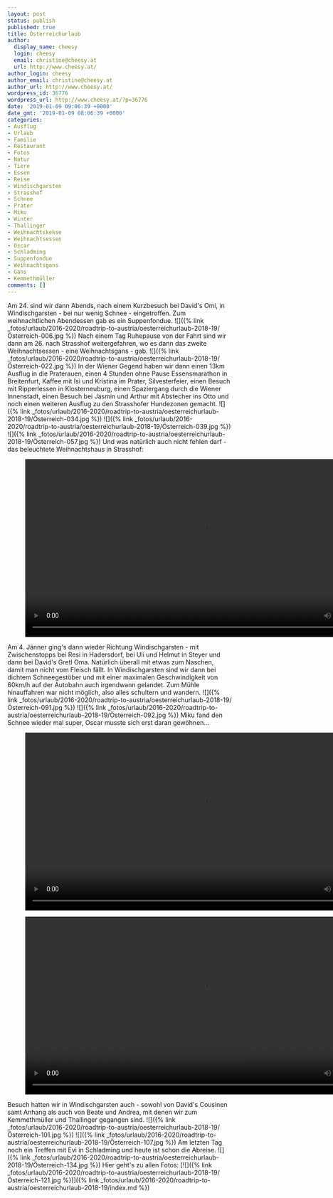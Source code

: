 ```yaml
---
layout: post
status: publish
published: true
title: Österreichurlaub
author:
  display_name: cheesy
  login: cheesy
  email: christine@cheesy.at
  url: http://www.cheesy.at/
author_login: cheesy
author_email: christine@cheesy.at
author_url: http://www.cheesy.at/
wordpress_id: 36776
wordpress_url: http://www.cheesy.at/?p=36776
date: '2019-01-09 09:06:39 +0000'
date_gmt: '2019-01-09 08:06:39 +0000'
categories:
- Ausflug
- Urlaub
- Familie
- Restaurant
- Fotos
- Natur
- Tiere
- Essen
- Reise
- Windischgarsten
- Strasshof
- Schnee
- Prater
- Miku
- Winter
- Thallinger
- Weihnachtskekse
- Weihnachtsessen
- Oscar
- Schladming
- Suppenfondue
- Weihnachtsgans
- Gans
- Kemmethmüller
comments: []
---
```

Am 24. sind wir dann Abends, nach einem Kurzbesuch bei David's Omi, in Windischgarsten - bei nur wenig Schnee - eingetroffen. Zum weihnachtlichen Abendessen gab es ein Suppenfondue.
![]({% link _fotos/urlaub/2016-2020/roadtrip-to-austria/oesterreichurlaub-2018-19/Österreich-006.jpg %})
Nach einem Tag Ruhepause von der Fahrt sind wir dann am 26. nach Strasshof weitergefahren, wo es dann das zweite Weihnachtsessen - eine Weihnachtsgans - gab.
![]({% link _fotos/urlaub/2016-2020/roadtrip-to-austria/oesterreichurlaub-2018-19/Österreich-022.jpg %})
In der Wiener Gegend haben wir dann einen 13km Ausflug in die Praterauen, einen 4 Stunden ohne Pause Essensmarathon in Breitenfurt, Kaffee mit Isi und Kristina im Prater, Silvesterfeier, einen Besuch mit Ripperlessen in Klosterneuburg, einen Spaziergang durch die Wiener Innenstadt, einen Besuch bei Jasmin und Arthur mit Abstecher ins Otto und noch einen weiteren Ausflug zu den Strasshofer Hundezonen gemacht.
![]({% link _fotos/urlaub/2016-2020/roadtrip-to-austria/oesterreichurlaub-2018-19/Österreich-034.jpg %})
![]({% link _fotos/urlaub/2016-2020/roadtrip-to-austria/oesterreichurlaub-2018-19/Österreich-039.jpg %})
![]({% link _fotos/urlaub/2016-2020/roadtrip-to-austria/oesterreichurlaub-2018-19/Österreich-057.jpg %})
Und was natürlich auch nicht fehlen darf - das beleuchtete Weihnachtshaus in Strasshof:
<figure><video controls width="800" src="{% link /download/Videos/Christmas Spirit.mp4 %}"></video></figure>
Am 4. Jänner ging's dann wieder Richtung Windischgarsten - mit Zwischenstopps bei Resi in Hadersdorf, bei Uli und Helmut in Steyer und dann bei David's Gretl Oma. Natürlich überall mit etwas zum Naschen, damit man nicht vom Fleisch fällt. In Windischgarsten sind wir dann bei dichtem Schneegestöber und mit einer maximalen Geschwindigkeit von 60km/h auf der Autobahn auch irgendwann gelandet. Zum Mühle hinauffahren war nicht möglich, also alles schultern und wandern.
![]({% link _fotos/urlaub/2016-2020/roadtrip-to-austria/oesterreichurlaub-2018-19/Österreich-091.jpg %})
![]({% link _fotos/urlaub/2016-2020/roadtrip-to-austria/oesterreichurlaub-2018-19/Österreich-092.jpg %})
Miku fand den Schnee wieder mal super, Oscar musste sich erst daran gewöhnen...
<figure><video controls width="800" src="{% link /download/Videos/20190105 Miku im Schnee.mp4 %}"></video></figure>
<figure><video controls width="800" src="{% link /download/Videos/20190105 Miku und Oscar im Schnee.mp4 %}"></video></figure>
Besuch hatten wir in Windischgarsten auch - sowohl von David's Cousinen samt Anhang als auch von Beate und Andrea, mit denen wir zum Kemmethmüller und Thallinger gegangen sind.
![]({% link _fotos/urlaub/2016-2020/roadtrip-to-austria/oesterreichurlaub-2018-19/Österreich-101.jpg %})
![]({% link _fotos/urlaub/2016-2020/roadtrip-to-austria/oesterreichurlaub-2018-19/Österreich-107.jpg %})
Am letzten Tag noch ein Treffen mit Evi in Schladming und heute ist schon die Abreise.
![]({% link _fotos/urlaub/2016-2020/roadtrip-to-austria/oesterreichurlaub-2018-19/Österreich-134.jpg %})
Hier geht's zu allen Fotos:
[![]({% link _fotos/urlaub/2016-2020/roadtrip-to-austria/oesterreichurlaub-2018-19/Österreich-121.jpg %})]({% link _fotos/urlaub/2016-2020/roadtrip-to-austria/oesterreichurlaub-2018-19/index.md %})
